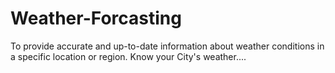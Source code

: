 # Weather-Forcasting
To provide accurate and up-to-date information about weather conditions in a specific location or region.
Know your City's weather....
